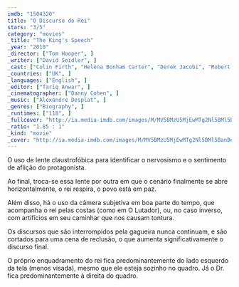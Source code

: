 ```yaml
---
imdb: "1504320"
title: "O Discurso do Rei"
stars: "3/5"
category: "movies"
_title: "The King's Speech"
_year: "2010"
_director: ["Tom Hooper", ]
_writer: ["David Seidler", ]
_cast: ["Colin Firth", "Helena Bonham Carter", "Derek Jacobi", "Robert Portal", "Richard Dixon", "Paul Trussell", "Adrian Scarborough", "Andrew Havill", "Charles Armstrong", ]
_countries: ["UK", ]
_languages: ["English", ]
_editor: ["Tariq Anwar", ]
_cinematographer: ["Danny Cohen", ]
_music: ["Alexandre Desplat", ]
_genres: ["Biography", ]
_runtimes: ["118", ]
_fullcover: "http://ia.media-imdb.com/images/M/MV5BMzU5MjEwMTg2Nl5BMl5BanBnXkFtZTcwNzM3MTYxNA@@.jpg"
_ratio: "1.85 : 1"
_kind: "movie"
_cover: "http://ia.media-imdb.com/images/M/MV5BMzU5MjEwMTg2Nl5BMl5BanBnXkFtZTcwNzM3MTYxNA@@._V1._SX96_SY140_.jpg"
---
```

O uso de lente claustrofóbica para identificar o nervosismo e o sentimento de aflição do protagonista.

Ao final, troca-se essa lente por outra em que o cenário finalmente se abre horizontalmente, o rei respira, o povo está em paz.

Além disso, há o uso da câmera subjetiva em boa parte do tempo, que acompanha o rei pelas costas (como em O Lutador), ou, no caso inverso, com artifícios em seu caminhar que nos causam tontura.

Os discursos que são interrompidos pela gagueira nunca continuam, e são cortados para uma cena de reclusão, o que aumenta significativamente o discurso final.

O próprio enquadramento do rei fica predominantemente do lado esquerdo da tela (menos visada), mesmo que ele esteja sozinho no quadro. Já o Dr. fica predominantemente à direita do quadro.



